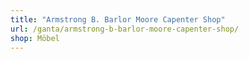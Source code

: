 ```yaml
---
title: "Armstrong B. Barlor Moore Capenter Shop"
url: /ganta/armstrong-b-barlor-moore-capenter-shop/
shop: Möbel
---
```

